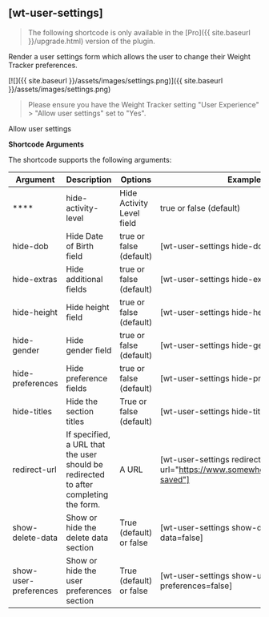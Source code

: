 ## [wt-user-settings]

> The following shortcode is only available in the [Pro]({{ site.baseurl }}/upgrade.html) version of the plugin.

Render a user settings form which allows the user to change their Weight Tracker preferences.

[![]({{ site.baseurl }}/assets/images/settings.png)]({{ site.baseurl }}/assets/images/settings.png)

> Please ensure you have the Weight Tracker setting "User Experience" > "Allow user settings" set to "Yes".


Allow user settings

**Shortcode Arguments**
 
The shortcode supports the following arguments:
 
| Argument | Description | Options | Example |
|--|--|--|--|
****|hide-activity-level|Hide Activity Level field|true or false (default)|[wt-user-settings hide-activity-level=true]
|hide-dob|Hide Date of Birth field|true or false (default)|[wt-user-settings hide-dob=true]
|hide-extras|Hide additional fields|true or false (default)|[wt-user-settings hide-extras=true]
|hide-height|Hide height field|true or false (default)|[wt-user-settings hide-height=true]
|hide-gender|Hide gender field|true or false (default)|[wt-user-settings hide-gender=true]
|hide-preferences|Hide preference fields|true or false (default)|[wt-user-settings hide-preferences=true]
|hide-titles|Hide the section titles|True or false (default)|[wt-user-settings hide-titles=true]
|redirect-url	|If specified, a URL that the user should be redirected to after completing the form.	|A URL|	[wt-user-settings redirect-url="https://www.somewhere.com/settings-saved"]
|show-delete-data|Show or hide the delete data section|True (default) or false|[wt-user-settings show-delete-data=false]
|show-user-preferences|Show or hide the user preferences section|True (default) or false|[wt-user-settings show-user-preferences=false]